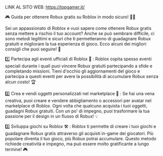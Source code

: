 LINK AL SITO WEB: https://topgamer.it/

🎮 Guida per ottenere Robux gratis su Roblox in modo sicuro! 💸✨

Sei un appassionato di Roblox e vuoi sapere come ottenere Robux gratis senza mettere a rischio il tuo account? Anche se può sembrare difficile, ci sono metodi legittimi e sicuri che ti permetteranno di guadagnare Robux gratuiti e migliorare la tua esperienza di gioco. Ecco alcuni dei migliori consigli che puoi seguire! 🚀

1️⃣ Partecipa agli eventi ufficiali di Roblox 🎉 : Roblox ospita spesso eventi speciali durante i quali puoi vincere Robux gratuiti partecipando a sfide e completando missioni. Tieni d'occhio gli aggiornamenti del gioco e partecipa a questi eventi per avere la possibilità di accumulare Robux senza alcun costo! 🏆

2️⃣ Crea e vendi oggetti personalizzati nel marketplace 👕 : Se hai una vena creativa, puoi creare e vendere abbigliamento o accessori per avatar nel marketplace di Roblox. Ogni volta che qualcuno acquista i tuoi oggetti, guadagni Robux gratuiti. Con un po' di impegno, puoi trasformare la tua passione per il design in un flusso di Robux! 💡

3️⃣ Sviluppa giochi su Roblox 🛠️ : Roblox ti permette di creare i tuoi giochi e guadagnare Robux gratis attraverso gli acquisti in-game dei giocatori. Più popolare diventa il tuo gioco, più Robux potrai accumulare. Questo metodo richiede creatività e impegno, ma può essere molto gratificante a lungo termine! 🎮
